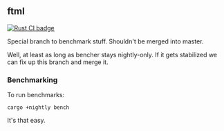 ## ftml

<p>
  <a href="https://github.com/Nu-SCPTheme/ftml/actions?query=workflow%3A%22Rust+CI%22">
    <img src="https://github.com/Nu-SCPTheme/ftml/workflows/Rust%20CI/badge.svg"
         alt="Rust CI badge">
  </a>
</p>

Special branch to benchmark stuff. Shouldn't be merged into master.

Well, at least as long as bencher stays nightly-only. If it gets stabilized we can fix up this branch and merge it.

### Benchmarking

To run benchmarks:

```
cargo +nightly bench
```

It's that easy.
